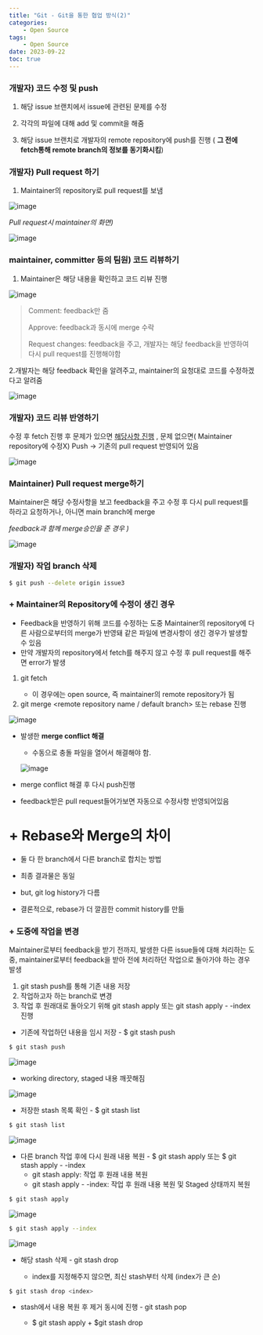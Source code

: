 ```yaml
---
title: "Git - Git을 통한 협업 방식(2)"
categories:
    - Open Source
tags:
    - Open Source
date: 2023-09-22
toc: true
---
```


### 개발자) 코드 수정 및 push

1. 해당 issue 브랜치에서 issue에 관련된 문제를 수정

2. 각각의 파일에 대해 add 및 commit을 해줌 

3. 해당 issue 브랜치로 개발자의 remote repository에 push를 진행 ( **그 전에 fetch통해 remote branch의 정보를 동기화시킴**)


### 개발자) Pull request 하기

1. Maintainer의 repository로 pull request를 보냄

![image](https://github.com/dareunk/dareunk.github.io/assets/83913407/dfeb5865-734e-4e71-886f-4ed2ddb26156)

*Pull request시 maintainer의 화면)*

![image](https://github.com/dareunk/dareunk.github.io/assets/83913407/dd8b9df6-372e-41ba-9d5f-dfdc68f00e6c)


### maintainer, committer 등의 팀원) 코드 리뷰하기

1. Maintainer은 해당 내용을 확인하고 코드 리뷰 진행

![image](https://github.com/dareunk/dareunk.github.io/assets/83913407/3aba326c-69b3-4d8f-9b85-4a52bc2f14b5)

> Comment: feedback만 줌
> 
> 
> Approve: feedback과 동시에 merge 수락
> 
> Request changes: feedback을 주고, 개발자는 해당 feedback을 반영하여 다시 pull request를 진행해야함
> 

2.개발자는 해당 feedback 확인을 알려주고, maintainer의 요청대로 코드를 수정하겠다고 알려줌

![image](https://github.com/dareunk/dareunk.github.io/assets/83913407/5fe6688c-b52a-4e1b-975b-ed342a192e62)

### 개발자) 코드 리뷰 반영하기

수정 후 fetch 진행 후 문제가 있으면 [해당사항 진행](https://www.notion.so/Open-Source-4-02ac03e43c284a06acb8c2f74bac723c?pvs=21) , 문제 없으면( Maintainer repository에 수정X) Push  → 기존의 pull request 반영되어 있음 

![image](https://github.com/dareunk/dareunk.github.io/assets/83913407/18ab0af8-db84-4fa1-bab5-9ac1a80d9f8d)

### Maintainer) Pull request merge하기

Maintainer은 해당 수정사항을 보고 feedback을 주고 수정 후 다시 pull request를 하라고 요청하거나, 아니면 main branch에 merge 

*feedback과 함께 merge승인을 준 경우 )*

![image](https://github.com/dareunk/dareunk.github.io/assets/83913407/50b4468b-4435-4d1b-a4c8-ecba950b9c21)

### 개발자) 작업 branch 삭제

```bash
$ git push --delete origin issue3
```

### + Maintainer의 Repository에 수정이 생긴 경우

- Feedback을 반영하기 위해 코드를 수정하는 도중 Maintainer의 repository에 다른 사람으로부터의 merge가 반영돼 같은 파일에 변경사항이 생긴 경우가 발생할 수 있음
- 만약 개발자의 repository에서 fetch를 해주지 않고 수정 후 pull request를 해주면 error가 발생
1. git fetch <remote repository> 
    - 이 경우에는 open source, 즉 maintainer의 remote repository가 됨
2. git merge <remote repository name / default branch> 또는 rebase 진행

![image](https://github.com/dareunk/dareunk.github.io/assets/83913407/016d55b5-6f0f-403d-babb-dd48350093ca)

- 발생한 **merge conflict 해결**

    - 수동으로 충돌 파일을 열어서 해결해야 함.
    
   ![image](https://github.com/dareunk/dareunk.github.io/assets/83913407/bc9e67d8-9b71-4cec-8184-f617e936a4cd)

- merge conflict 해결 후 다시 push진행

- feedback받은 pull request들어가보면 자동으로 수정사항 반영되어있음

# + Rebase와 Merge의 차이

- 둘 다 한 branch에서 다른 branch로 합치는 방법

- 최종 결과물은 동일

- but, git log history가 다름

- 결론적으로, rebase가 더 깔끔한 commit history를 만듦



### + 도중에 작업을 변경

Maintainer로부터 feedback을 받기 전까지, 발생한 다른 issue들에 대해 처리하는 도중, maintainer로부터 feedback을 받아 전에 처리하던 작업으로 돌아가야 하는 경우 발생

1. git stash push를 통해 기존 내용 저장
2. 작업하고자 하는 branch로 변경
3. 작업 후 원래대로 돌아오기 위해 git stash apply 또는 git stash apply - -index진행

- 기존에 작업하던 내용을 임시 저장 - $ git stash push

```bash
$ git stash push 
```

![image](https://github.com/dareunk/dareunk.github.io/assets/83913407/ab77b142-fef6-4461-8673-3a4e5b5065b3)

- working directory, staged 내용 깨끗해짐

![image](https://github.com/dareunk/dareunk.github.io/assets/83913407/6a77eabd-9328-46cf-a1c6-5e066af5ebbb)

- 저장한 stash 목록 확인 - $ git stash list

```bash
$ git stash list
```

![image](https://github.com/dareunk/dareunk.github.io/assets/83913407/66bc0523-fc93-4c81-9c53-0620474ec03c)

- 다른 branch 작업 후에 다시 원래 내용 복원 - $ git stash apply 또는 $ git stash apply - -index
    - git stash apply: 작업 후 원래 내용 복원
    - git stash apply - -index: 작업 후 원래 내용 복원 및 Staged 상태까지 복원

```bash
$ git stash apply
```

![image](https://github.com/dareunk/dareunk.github.io/assets/83913407/a24be658-9b75-49e6-a392-a79388e81a1f)

```bash
$ git stash apply --index
```

![image](https://github.com/dareunk/dareunk.github.io/assets/83913407/b7c3bfe6-977c-4f6d-bfd9-a5b70ab7dac1)

- 해당  stash 삭제 - git stash drop

    - index를 지정해주지 않으면, 최신 stash부터 삭제 (index가 큰 순)

```bash
$ git stash drop <index>
```

- stash에서 내용 복원 후 제거 동시에 진행 - git stash pop

    - $ git stash apply + $git stash drop
